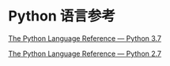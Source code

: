 # Python 语言参考

[The Python Language Reference — Python 3.7](https://docs.python.org/3.7/reference/index.html)

[The Python Language Reference — Python 2.7](https://docs.python.org/2.7/reference/index.html)

